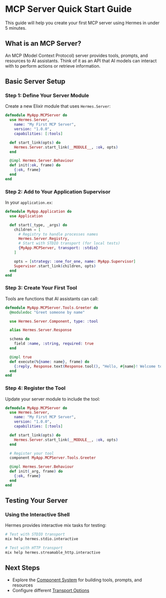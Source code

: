 # MCP Server Quick Start Guide

This guide will help you create your first MCP server using Hermes in under 5 minutes.

## What is an MCP Server?

An MCP (Model Context Protocol) server provides tools, prompts, and resources to AI assistants. Think of it as an API that AI models can interact with to perform actions or retrieve information.

## Basic Server Setup

### Step 1: Define Your Server Module

Create a new Elixir module that uses `Hermes.Server`:

```elixir
defmodule MyApp.MCPServer do
  use Hermes.Server,
    name: "My First MCP Server",
    version: "1.0.0",
    capabilities: [:tools]

  def start_link(opts) do
    Hermes.Server.start_link(__MODULE__, :ok, opts)
  end

  @impl Hermes.Server.Behaviour
  def init(:ok, frame) do
    {:ok, frame}
  end
end
```

### Step 2: Add to Your Application Supervisor

In your `application.ex`:

```elixir
defmodule MyApp.Application do
  use Application

  def start(_type, _args) do
    children = [
      # Registry to handle processes names
      Hermes.Server.Registry,
      # Start with STDIO transport (for local tests)
      {MyApp.MCPServer, transport: :stdio}
    ]

    opts = [strategy: :one_for_one, name: MyApp.Supervisor]
    Supervisor.start_link(children, opts)
  end
end
```

### Step 3: Create Your First Tool

Tools are functions that AI assistants can call:

```elixir
defmodule MyApp.MCPServer.Tools.Greeter do
  @moduledoc "Greet someone by name"

  use Hermes.Server.Component, type: :tool

  alias Hermes.Server.Response

  schema do
    field :name, :string, required: true
  end

  @impl true
  def execute(%{name: name}, frame) do
    {:reply, Response.text(Response.tool(), "Hello, #{name}! Welcome to MCP!"), frame}
  end
end
```

### Step 4: Register the Tool

Update your server module to include the tool:

```elixir
defmodule MyApp.MCPServer do
  use Hermes.Server,
    name: "My First MCP Server",
    version: "1.0.0",
    capabilities: [:tools]

  def start_link(opts) do
    Hermes.Server.start_link(__MODULE__, :ok, opts)
  end

  # Register your tool
  component MyApp.MCPServer.Tools.Greeter

  @impl Hermes.Server.Behaviour
  def init(_arg, frame) do
    {:ok, frame}
  end
end
```

## Testing Your Server

### Using the Interactive Shell

Hermes provides interactive mix tasks for testing:

```bash
# Test with STDIO transport
mix help hermes.stdio.interactive

# Test with HTTP transport
mix help hermes.streamable_http.interactive
```

## Next Steps

- Explore the [Component System](server_components.md) for building tools, prompts, and resources
- Configure different [Transport Options](server_transport.md)
